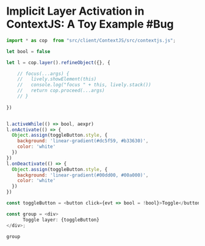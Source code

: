 # Implicit Layer Activation in ContextJS: A Toy Example #Bug

<script>
  import {autoRunSnippet} from "src/client/essay.js"; 
  autoRunSnippet(this, ".testScript")
</script>

```JavaScript {.testScript}
import * as cop  from "src/client/ContextJS/src/contextjs.js";

let bool = false

let l = cop.layer().refineObject({}, {

    // focus(...args) {
    //   lively.showElement(this)
    //   console.log("focus " + this, lively.stack())
    //   return cop.proceed(...args)
    // }
  
})


l.activeWhile(() => bool, aexpr)
l.onActivate(() => {
  Object.assign(toggleButton.style, {
    background: 'linear-gradient(#dc5f59, #b33630)',
    color: 'white'
  })
})
l.onDeactivate(() => {
  Object.assign(toggleButton.style, {
    background: 'linear-gradient(#00dd00, #00a000)',
    color: 'white'
  })
})

const toggleButton = <button click={evt => bool = !bool}>Toggle</button>

const group = <div>
      Toggle layer: {toggleButton}
</div>;

group
```
